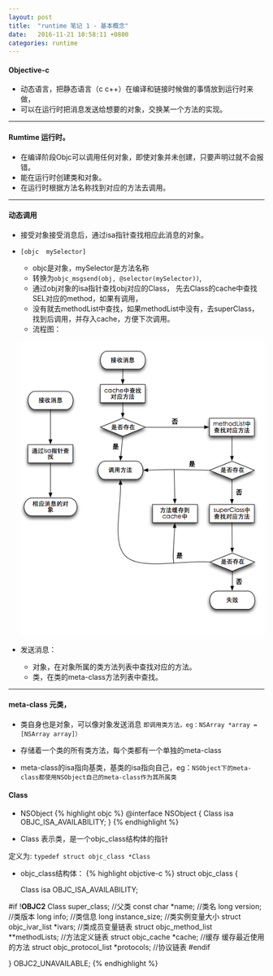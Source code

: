 ```yaml
---
layout: post
title:  "runtime 笔记 1 - 基本概念"
date:   2016-11-21 10:58:11 +0800
categories: runtime
---
```


#### Objective-c 	
- 动态语言，把静态语言（c c++）在编译和链接时候做的事情放到运行时来做，
- 可以在运行时把消息发送给想要的对象，交换某一个方法的实现。

***
#### Rumtime 运行时。
- 在编译阶段Objc可以调用任何对象，即使对象并未创建，只要声明过就不会报错。
- 能在运行时创建类和对象。
- 在运行时根据方法名称找到对应的方法去调用。

***
#### 动态调用	
- 接受对象接受消息后，通过isa指针查找相应此消息的对象。

- `[objc  mySelector]`
	- objc是对象，mySelector是方法名称
	- 转换为`objc_msgsend(obj, @selector(mySelector))`,
    - 通过obj对象的isa指针查找obj对应的Class， 先去Class的cache中查找SEL对应的method，如果有调用，
    - 没有就去methodList中查找，如果methodList中没有，去superClass，找到后调用，并存入cache，方便下次调用。
	- 流程图：

	![流程图](https://raw.githubusercontent.com/fisherlee/fisherlee.github.com/master/images/runtime-flow.png)

- 发送消息：
	- 对象，在对象所属的类方法列表中查找对应的方法。
	- 类，在类的meta-class方法列表中查找。

***
#### meta-class	元类，
- 类自身也是对象，可以像对象发送消息
	`即调用类方法，eg：NSArray *array = [NSArray array]）`

- 存储着一个类的所有类方法，每个类都有一个单独的meta-class

- meta-class的isa指向基类，基类的isa指向自己，eg：`NSObject下的meta-class都使用NSObject自己的meta-class作为其所属类`


#### Class 
- NSObject 
{% highlight objc %}
@interface NSObject <NSObject> {
   	Class isa  OBJC_ISA_AVAILABILITY;
}
{% endhighlight %}

- Class 表示类，是一个objc_class结构体的指针

定义为: `typedef struct objc_class *Class`

- objc_class结构体：
{% highlight objctive-c %}
struct objc_class {

    Class isa  OBJC_ISA_AVAILABILITY;

#if !__OBJC2__
   	Class super_class; //父类
   	const char *name; //类名
    long version; //类版本
    long info; //类信息
    long instance_size; //类实例变量大小
    struct objc_ivar_list *ivars; //类成员变量链表
    struct objc_method_list **methodLists; //方法定义链表
    struct objc_cache *cache; //缓存 缓存最近使用的方法
    struct objc_protocol_list *protocols; //协议链表
#endif

} OBJC2_UNAVAILABLE;
{% endhighlight %}
	

